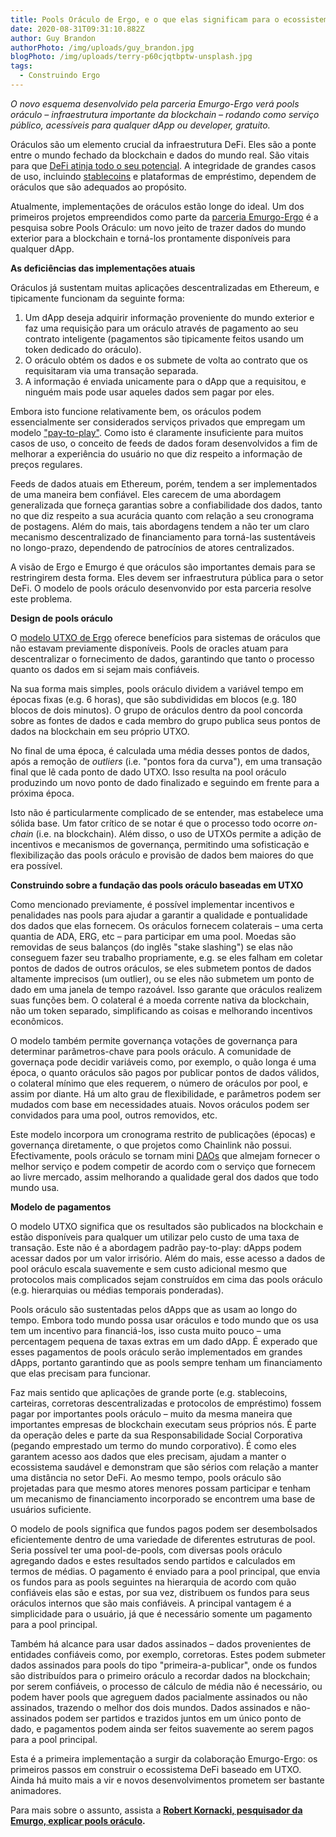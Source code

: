 ```yaml
---
title: Pools Oráculo de Ergo, e o que elas significam para o ecossistema
date: 2020-08-31T09:31:10.882Z
author: Guy Brandon
authorPhoto: /img/uploads/guy_brandon.jpg
blogPhoto: /img/uploads/terry-p60cjqtbptw-unsplash.jpg
tags:
  - Construindo Ergo
---
```

<!--StartFragment-->

*O novo esquema desenvolvido pela parceria Emurgo-Ergo verá pools oráculo – infraestrutura importante da blockchain – rodando como serviço público, acessíveis para qualquer dApp ou developer, gratuito.*

Oráculos são um elemento crucial da infraestrutura DeFi. Eles são a ponte entre o mundo fechado da blockchain e dados do mundo real. São vitais para que [DeFi atinja todo o seu potencial](https://ergoplatform.org/pt/blog/2020-08-13-building-ergo-our-vision-for-defi/). A integridade de grandes casos de uso, incluindo [stablecoins](https://ergoplatform.org/pt/blog/2020_05_05_stablecoins/) e plataformas de empréstimo, dependem de oráculos que são adequados ao propósito.

Atualmente, implementações de oráculos estão longe do ideal. Um dos primeiros projetos empreendidos como parte da [parceria Emurgo-Ergo](https://ergoplatform.org/pt/blog/2020_06_09_press_release/) é a pesquisa sobre Pools Oráculo: um novo jeito de trazer dados do mundo exterior para a blockchain e torná-los prontamente disponíveis para qualquer dApp.

**As deficiências das implementações atuais**

Oráculos já sustentam muitas aplicações descentralizadas em Ethereum, e tipicamente funcionam da seguinte forma:

1. Um dApp deseja adquirir informação proveniente do mundo exterior e faz uma requisição para um oráculo através de pagamento ao seu contrato inteligente (pagamentos são tipicamente feitos usando um token dedicado do oráculo).
2. O oráculo obtém os dados e os submete de volta ao contrato que os requisitaram via uma transação separada.
3. A informação é enviada unicamente para o dApp que a requisitou, e ninguém mais pode usar aqueles dados sem pagar por eles.

Embora isto funcione relativamente bem, os oráculos podem essencialmente ser considerados serviços privados que empregam um modelo ["pay-to-play"](https://pt.wikipedia.org/wiki/Pay_to_play). Como isto é claramente insuficiente para muitos casos de uso, o conceito de feeds de dados foram desenvolvidos a fim de melhorar a experiência do usuário no que diz respeito a informação de preços regulares.

Feeds de dados atuais em Ethereum, porém, tendem a ser implementados de uma maneira bem confiável. Eles carecem de uma abordagem generalizada que forneça garantias sobre a confiabilidade dos dados, tanto no que diz respeito a sua acurácia quanto com relação a seu cronograma de postagens. Além do mais, tais abordagens tendem a não ter um claro mecanismo descentralizado de financiamento para torná-las sustentáveis no longo-prazo, dependendo de patrocínios de atores centralizados.

A visão de Ergo e Emurgo é que oráculos são importantes demais para se restringirem desta forma. Eles devem ser infraestrutura pública para o setor DeFi. O modelo de pools oráculo desenvonvido por esta parceria resolve este problema.

**Design de pools oráculo**

O [modelo UTXO de Ergo](https://ergoplatform.org/pt/blog/2020_03_03_building_utxo/) oferece benefícios para sistemas de oráculos que não estavam previamente disponíveis. Pools de oracles atuam para descentralizar o fornecimento de dados, garantindo que tanto o processo quanto os dados em si sejam mais confiáveis.

Na sua forma mais simples, pools oráculo dividem a variável tempo em épocas fixas (e.g. 6 horas), que são subdivididas em blocos (e.g. 180 blocos de dois minutos). O grupo de oráculos dentro da pool concorda sobre as fontes de dados e cada membro do grupo publica seus pontos de dados na blockchain em seu próprio UTXO.

No final de uma época, é calculada uma média desses pontos de dados, após a remoção de *outliers* (i.e. "pontos fora da curva"), em uma transação final que lê cada ponto de dado UTXO. Isso resulta na pool oráculo produzindo um novo ponto de dado finalizado e seguindo em frente para a próxima época.

Isto não é particularmente complicado de se entender, mas estabelece uma sólida base. Um fator crítico de se notar é que o processo todo ocorre *on-chain* (i.e. na blockchain). Além disso, o uso de UTXOs permite a adição de incentivos e mecanismos de governança, permitindo uma sofisticação e flexibilização das pools oráculo e provisão de dados bem maiores do que era possível.

**Construindo sobre a fundação das pools oráculo baseadas em UTXO**

Como mencionado previamente, é possível implementar incentivos e penalidades nas pools para ajudar a garantir a qualidade e pontualidade dos dados que elas fornecem. Os oráculos fornecem colaterais – uma certa quantia de ADA, ERG, etc – para participar em uma pool. Moedas são removidas de seus balanços (do inglês "stake slashing") se elas não conseguem fazer seu trabalho propriamente, e.g. se eles falham em coletar pontos de dados de outros oráculos, se eles submetem pontos de dados altamente imprecisos (um outlier), ou se eles não submetem um ponto de dado em uma janela de tempo razoável. Isso garante que oráculos realizem suas funções bem. O colateral é a moeda corrente nativa da blockchain, não um token separado, simplificando as coisas e melhorando incentivos econômicos.

O modelo também permite governança votações de governança para determinar parâmetros-chave para pools oráculo. A comunidade de governaça pode decidir variáveis como, por exemplo, o quão longa é uma época, o quanto oráculos são pagos por publicar pontos de dados válidos, o colateral mínimo que eles requerem, o número de oráculos por pool, e assim por diante. Há um alto grau de flexibilidade, e parâmetros podem ser mudados com base em necessidades atuais. Novos oráculos podem ser convidados para uma pool, outros removidos, etc.

Este modelo incorpora um cronograma restrito de publicações (épocas) e governança diretamente, o que projetos como Chainlink não possui. Efectivamente, pools oráculo se tornam mini [DAOs](https://pt.wikipedia.org/wiki/The_DAO_(organiza%C3%A7%C3%A3o)) que almejam fornecer o melhor serviço e podem competir de acordo com o serviço que fornecem ao livre mercado, assim melhorando a qualidade geral dos dados que todo mundo usa.

**Modelo de pagamentos**

O modelo UTXO significa que os resultados são publicados na blockchain e estão disponíveis para qualquer um utilizar pelo custo de uma taxa de transação. Este não é a abordagem padrão pay-to-play: dApps podem acessar dados por um valor irrisório. Além do mais, esse acesso a dados de pool oráculo escala suavemente e sem custo adicional mesmo que protocolos mais complicados sejam construídos em cima das pools oráculo (e.g. hierarquias ou médias temporais ponderadas).

Pools oráculo são sustentadas pelos dApps que as usam ao longo do tempo. Embora todo mundo possa usar oráculos e todo mundo que os usa tem um incentivo para financiá-los, isso custa muito pouco – uma percentagem pequena de taxas extras em um dado dApp. É experado que esses pagamentos de pools oráculo serão implementados em grandes dApps, portanto garantindo que as pools sempre tenham um financiamento que elas precisam para funcionar.

Faz mais sentido que aplicações de grande porte (e.g. stablecoins, carteiras, corretoras descentralizadas e protocolos de empréstimo) fossem pagar por importantes pools oráculo – muito da mesma maneira que importantes empresas de blockchain executam seus próprios nós. É parte da operação deles e parte da sua Responsabilidade Social Corporativa (pegando emprestado um termo do mundo corporativo). É como eles garantem acesso aos dados que eles precisam, ajudam a manter o ecossistema saudável e demonstram que são sérios com relação a manter uma distância no setor DeFi. Ao mesmo tempo, pools oráculo são projetadas para que mesmo atores menores possam participar e tenham um mecanismo de financiamento incorporado se encontrem uma base de usuários suficiente.

O modelo de pools significa que fundos pagos podem ser desembolsados eficientemente dentro de uma variedade de diferentes estruturas de pool. Seria possível ter uma pool-de-pools, com diversas pools oráculo agregando dados e estes resultados sendo partidos e calculados em termos de médias. O pagamento é enviado para a pool principal, que envia os fundos para as pools seguintes na hierarquia de acordo com quão confiáveis elas são e estas, por sua vez, distribuem os fundos para seus oráculos internos que são mais confiáveis. A principal vantagem é a simplicidade para o usuário, já que é necessário somente um pagamento para a pool principal.

Também há alcance para usar dados assinados – dados provenientes de entidades confiáveis como, por exemplo, corretoras. Estes podem submeter dados assinados para pools do tipo "primeira-a-publicar", onde os fundos são distribuídos para o primeiro oráculo a recordar dados na blockchain; por serem confiáveis, o processo de cálculo de média não é necessário, ou podem haver pools que agreguem dados pacialmente assinados ou não assinados, trazendo o melhor dos dois mundos. Dados assinados e não-assinados podem ser partidos e trazidos juntos em um único ponto de dado, e pagamentos podem ainda ser feitos suavemente ao serem pagos para a pool principal.

Esta é a primeira implementação a surgir da colaboração Emurgo-Ergo: os primeiros passos em construir o ecossistema DeFi baseado em UTXO. Ainda há muito mais a vir e novos desenvolvimentos prometem ser bastante animadores.

Para mais sobre o assunto, assista a **[Robert Kornacki, pesquisador da Emurgo, explicar pools oráculo](https://www.youtube.com/watch?v=NfSrNxA-MPo&t=1s).**

<!--EndFragment-->